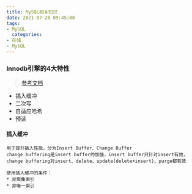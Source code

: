 ```yaml
---
title: MySQL相关知识
date: 2021-07-20 09:45:00
tags:
- MySQL
  categories:
- 存储
- MySQL
---
```


### Innodb引擎的4大特性
> [参考文档](https://www.cnblogs.com/zhs0/p/10528520.html)
- 插入缓冲
- 二次写
- 自适应哈希
- 预读

#### 插入缓冲
```textmate
用于提升插入性能，分为Insert Buffer、Change Buffer
change buffering是insert buffer的加强，insert buffer只针对insert有效，change buffering对insert、delete、update(delete+insert)、purge都有效

使用插入缓冲的条件：
* 非聚集索引
* 非唯一索引
```
